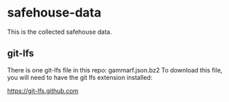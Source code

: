 # safehouse-data

This is the collected safehouse data.

## git-lfs

There is one git-lfs file in this repo: gammarf.json.bz2
To download this file, you will need to have the git lfs extension installed:

https://git-lfs.github.com

